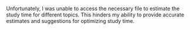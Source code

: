 Unfortunately, I was unable to access the necessary file to estimate the study time for different topics. This hinders my ability to provide accurate estimates and suggestions for optimizing study time.